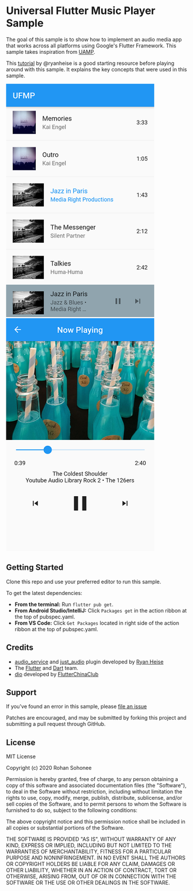 # Universal Flutter Music Player Sample

The goal of this sample is to show how to implement an audio media app that works across all platforms using Google's Flutter Framework. This sample takes inspiration from [UAMP](https://github.com/android/uamp).

This [tutorial](https://github.com/ryanheise/audio_service/wiki/Tutorial) by @ryanheise is a good starting resource before playing around with this sample. It explains the key concepts that were used in this sample.

![home](/screenshots/home.png)
![nowPlaying](/screenshots/nowPlaying.png)

## Getting Started

Clone this repo and use your preferred editor to run this sample.

To get the latest dependencies:

- **From the terminal:** Run ``flutter pub get``.
- **From Android Studio/IntelliJ:** Click ``Packages get`` in the action ribbon at the top of pubspec.yaml.
- **From VS Code:** Click ``Get Packages`` located in right side of the action ribbon at the top of pubspec.yaml.

## Credits
- [audio_service](https://pub.dev/packages/audio_service) and [just_audio](https://pub.dev/packages/just_audio) plugin developed by 
[Ryan Heise](https://github.com/ryanheise)
- The [Flutter](https://flutter.dev) and [Dart](https://dart.dev) team.
- [dio](https://pub.dev/packages/dio) developed by [FlutterChinaClub](https://flutterchina.club/)

## Support
If you've found an error in this sample, please [file an issue](https://github.com/rohansohonee/ufmp/issues)

Patches are encouraged, and may be submitted by forking this project and submitting a pull request through GitHub.

## License
MIT License

Copyright (c) 2020 Rohan Sohonee

Permission is hereby granted, free of charge, to any person obtaining a copy
of this software and associated documentation files (the "Software"), to deal
in the Software without restriction, including without limitation the rights
to use, copy, modify, merge, publish, distribute, sublicense, and/or sell
copies of the Software, and to permit persons to whom the Software is
furnished to do so, subject to the following conditions:

The above copyright notice and this permission notice shall be included in all
copies or substantial portions of the Software.

THE SOFTWARE IS PROVIDED "AS IS", WITHOUT WARRANTY OF ANY KIND, EXPRESS OR
IMPLIED, INCLUDING BUT NOT LIMITED TO THE WARRANTIES OF MERCHANTABILITY,
FITNESS FOR A PARTICULAR PURPOSE AND NONINFRINGEMENT. IN NO EVENT SHALL THE
AUTHORS OR COPYRIGHT HOLDERS BE LIABLE FOR ANY CLAIM, DAMAGES OR OTHER
LIABILITY, WHETHER IN AN ACTION OF CONTRACT, TORT OR OTHERWISE, ARISING FROM,
OUT OF OR IN CONNECTION WITH THE SOFTWARE OR THE USE OR OTHER DEALINGS IN THE
SOFTWARE.
